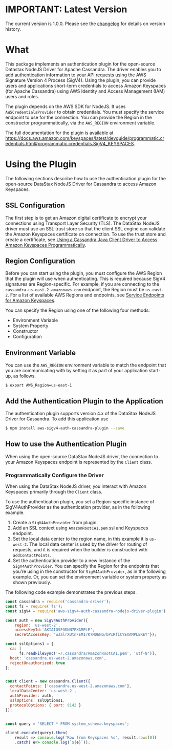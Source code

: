 # IMPORTANT: Latest Version

The current version is 1.0.0. Please see the [changelog](./CHANGELOG.md) for details on version history.

# What

This package implements an authentication plugin for the open-source Datastax NodeJS Driver for Apache Cassandra. The driver enables you to add authentication information to your API requests using the AWS Signature Version 4 Process (SigV4). Using the plugin, you can provide users and applications short-term credentials to access Amazon Keyspaces (for Apache Cassandra) using AWS Identity and Access Management (IAM) users and roles.

The plugin depends on the AWS SDK for NodeJS. It uses `AWSCredentialsProvider` to obtain credentials. You must specify the service endpoint to use for the connection.
You can provide the Region in the constructor programmatically, via the `AWS_REGION` environment variable.

The full documentation for the plugin is available at
https://docs.aws.amazon.com/keyspaces/latest/devguide/programmatic.credentials.html#programmatic.credentials.SigV4_KEYSPACES.


# Using the Plugin

The following sections describe how to use the authentication plugin for the open-source DataStax NodeJS Driver for Cassandra to access Amazon Keyspaces.

## SSL Configuration

The first step is to get an Amazon digital certificate to encrypt your connections using Transport Layer Security (TLS). The DataStax NodeJS driver must use an SSL trust store so that the client SSL engine can validate the Amazon Keyspaces certificate on connection. To use the trust store and create a certificate, see [Using a Cassandra Java Client Driver to Access Amazon Keyspaces Programmatically](https://docs.aws.amazon.com/keyspaces/latest/devguide/programmatic.drivers.html#using_java_driver).

## Region Configuration

Before you can start using the plugin, you must configure the AWS Region that the plugin will use when authenticating. This is required because SigV4 signatures are Region-specific. For example, if you are connecting to the `cassandra.us-east-2.amazonaws.com` endpoint, the Region must be `us-east-2`. For a list of available AWS Regions and endpoints, see [Service Endpoints for Amazon Keyspaces](https://docs.aws.amazon.com/keyspaces/latest/devguide/programmatic.endpoints.html).

You can specify the Region using one of the following four methods:

* Environment Variable
* System Property
* Constructor
* Configuration

## Environment Variable

You can use the `AWS_REGION` environment variable to match the endpoint that you are communicating with by setting it as part of your application start-up, as follows.

``` shell
$ export AWS_Region=us-east-1
```

## Add the Authentication Plugin to the Application

The authentication plugin supports version 4.x of the DataStax NodeJS Driver for Cassandra. To add this application use 

```bash
$ npm install aws-sigv4-auth-cassandra-plugin --save
```

## How to use the Authentication Plugin

When using the open-source DataStax NodeJS driver, the connection to your Amazon Keyspaces endpoint is represented by the `Client` class. 

### Programmatically Configure the Driver

When using the DataStax NodeJS driver, you interact with Amazon Keyspaces primarily through the `Client` class.

To use the authentication plugin, you set a Region-specific instance of SigV4AuthProvider as the authentication provider, as in the following example.

1. Create a `SigV4AuthProvider` from plugin.
1. Add an SSL context using `AmazonRootCA1.pem` ssl and Keyspaces endpoint. 
1. Set the local data center to the region name, in this example it is `us-west-2`. 
The local data center is used by the driver for routing of requests, and it is required when the builder is constructed with `addContactPoints`.
1. Set the authentication provider to a new instance of the `SigV4AuthProvider`.
You can specify the Region for the endpoints that you’re using in the constructor for `SigV4AuthProvider`, as in the following example. 
Or, you can set the environment variable or system property as shown previously.

The following code example demonstrates the previous steps.

``` js
const cassandra = require('cassandra-driver');
const fs = require('fs');
const sigV4 = require('aws-sigv4-auth-cassandra-nodejs-driver-plugin');

const auth = new SigV4AuthProvider({
    region: 'us-west-2', 
    accessKeyId:'AKIAIOSFODNN7EXAMPLE',
    secretAccessKey: 'wJalrXUtnFEMI/K7MDENG/bPxRfiCYEXAMPLEKEY'});

const sslOptions1 = {
  ca: [
      fs.readFileSync('~/.cassandra/AmazonRootCA1.pem', 'utf-8')],
  host: 'cassandra.us-west-2.amazonaws.com',
  rejectUnauthorized: true
};


const client = new cassandra.Client({
  contactPoints: ['cassandra.us-west-2.amazonaws.com'],
  localDataCenter: 'us-west-2',
  authProvider: auth,
  sslOptions: sslOptions1,
  protocolOptions: { port: 9142 }
});


const query = 'SELECT * FROM system_schema.keyspaces';

client.execute(query).then(
    result => console.log('Row from Keyspaces %s', result.rows[0])
    .catch( e=> console.log(`${e}`));
```

